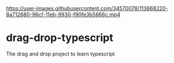 

https://user-images.githubusercontent.com/34570078/113668220-8a712680-96cf-11eb-9930-f90fe3b5666c.mp4

# drag-drop-typescript
The drag and drop project to learn typescript
